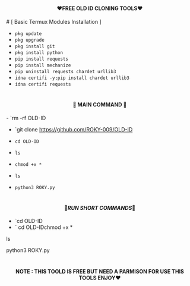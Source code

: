 # <h4 align="center">❤️FREE OLD ID CLONING TOOLS❤️
</h4>
# [ Basic Termux Modules Installation ] 

- `pkg update`
- `pkg upgrade`
- `pkg install git`
- `pkg install python`
- `pip install requests`
- `pip install mechanize`
- `pip uninstall requests chardet urllib3`
- `idna certifi -y;pip install chardet urllib3`
- `idna certifi requests`

# <h4 align="center">🔰 MAIN COMMAND 🔰
</h4>
- `rm -rf OLD-ID

- `git clone https://github.com/ROKY-009/OLD-ID

- `cd OLD-ID`
- `ls`
- `chmod +x *`
- `ls`
- `python3 ROKY.py`

# <h4 align="center">🖤_RUN SHORT COMMANDS_🖤</h4>
- `cd OLD-ID
- `
cd OLD-IDchmod +x *

ls

python3 ROKY.py

# <h4 align="center">NOTE : THIS TOOLD IS FREE BUT  NEED A PARMISON  FOR USE THIS TOOLS ENJOY❤️</h4>

